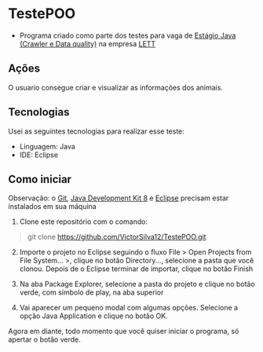 # TestePOO

- Programa criado como parte dos testes para vaga de [Estágio Java (Crawler e Data quality)](https://jobs.lett.digital/o/estagio-java-crawler-e-data-quality) na empresa [LETT](https://lett.digital/)

## Ações

O usuario consegue criar e visualizar as informações dos animais.

## Tecnologias

Usei as seguintes tecnologias para realizar esse teste:
- Linguagem: Java
- IDE: Eclipse

## Como iniciar

Observação: o [Git](https://git-scm.com/downloads), [Java Development Kit 8](https://www.oracle.com/java/technologies/javase-jdk8-downloads.html) e [Eclipse](https://www.eclipse.org/downloads/) precisam estar instalados em sua máquina

1. Clone este repositório com o comando:

> git clone https://github.com/VictorSilva12/TestePOO.git

2. Importe o projeto no Eclipse seguindo o fluxo File > Open Projects from File System... >, clique no botão Directory..., selecione a pasta que você clonou. Depois de o Eclipse terminar de importar, clique no botão Finish

3. Na aba Package Explorer, selecione a pasta do projeto e clique no botão verde, com símbolo de play, na aba superior

4. Vai aparecer um pequeno modal com algumas opções. Selecione a opção Java Application e clique no botão OK.

Agora em diante, todo momento que você quiser iniciar o programa, só apertar o botão verde.
